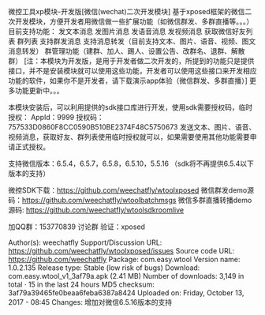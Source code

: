 微控工具xp模块-开发版[微信(wechat)二次开发模块]
基于xposed框架的微信二次开发模块，方便开发者用微信做一些扩展功能（如微信群发、多群直播等。。。）
目前支持功能：
发文本消息
发图片消息
发语音消息
发视频消息
获取微信好友列表
群列表
支持群发消息
支持消息转发（目前支持文本、图片、语音、视频、图文消息转发）
群管理功能（建群、加人、踢人、设置公告、改群名、退群、解散群）
[注：本模块为开发版，是用于开发者做二次开发的，所提到的功能只是提供接口，并不是安装模块就可以使用这些功能，开发者可以使用这些接口来开发相应功能的软件，如果你不是开发者，请下载演示app体验（微信群发、多群直播）]
更多功能更新中。。。

本模块安装后，可以利用提供的sdk接口库进行开发，使用sdk需要授权码，临时授权：
AppId：9999 授权码：757533D0860F8CC0590B510BE2374F48C5750673
发送文本、图片、语音、视频消息，获取好友、群列表使用临时授权就可以，如果需要使用其他功能需要申请正式授权。

支持微信版本：6.5.4，6.5.7，6.5.8，6.5.10，5.5.16
（sdk将不再提供6.5.4以下版本的支持）

微控SDK下载：https://github.com/weechatfly/wtoolxposed
微信群发demo源码：https://github.com/weechatfly/wtoolbatchmsgs
微信多群直播转播demo源码: https://github.com/weechatfly/wtoolsdkroomlive

加QQ群：153770839 讨论群 验证：xposed

Author(s): 
weechatfly
Support/Discussion URL: 
https://github.com/weechatfly/wtoolxposed/issues
Source code URL: 
https://github.com/weechatfly
Package: 
com.easy.wtool
Version name: 
1.0.2.135
Release type: 
Stable (low risk of bugs)
Download: 
com.easy.wtool_v1_3af79a.apk (2.41 MB)
Number of downloads: 
3,149 in total · 15 in the last 24 hours
MD5 checksum: 
3af79a39465fe0beaa6feba6387a8424
Uploaded on: 
Friday, October 13, 2017 - 08:45
Changes: 
增加对微信6.5.16版本的支持
